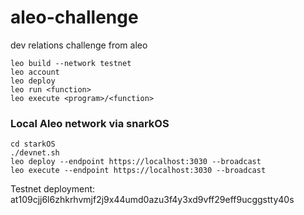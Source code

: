 # aleo-challenge

dev relations challenge from aleo

```
leo build --network testnet
leo account
leo deploy
leo run <function>
leo execute <program>/<function>
```

### Local Aleo network via snarkOS

```
cd starkOS
./devnet.sh
leo deploy --endpoint https://localhost:3030 --broadcast
leo execute --endpoint https://localhost:3030 --broadcast
```

Testnet deployment: at109cjj6l6zhkrhvmjf2j9x44umd0azu3f4y3xd9vff29eff9ucggstty40s
